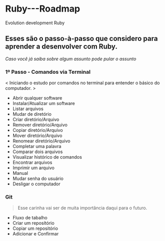 # Ruby---Roadmap
Evolution development Ruby

## Esses são o passo-à-passo que considero para aprender a desenvolver com Ruby.
_Caso você já saiba sobre algum assunto pode pular o assunto_

### 1º Passo - Comandos via Terminal
< Iniciando o estudo por comandos no terminal para entender o básico do computador. >
* Abrir qualquer software
* Instalar/Atualizar um software
* Listar arquivos
* Mudar de diretório
* Criar diretório/Arquivo
* Remover diretório/Arquivo
* Copiar diretório/Arquivo
* Mover diretório/Arquivo
* Renomear diretório/Arquivo
* Completar uma palavra
* Comparar dois arquivos
* Visualizar histórico de comandos
* Encontrar arquivos
* Imprimir um arquivo
* Manual
* Mudar senha do usuário
* Desligar o computador


### Git
> Esse carinha vai ser de muita importância daqui para o futuro.
* Fluxo de tabalho
* Criar um reposítório
* Copiar um repositório
* Adicionar e Confirmar
